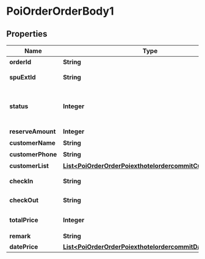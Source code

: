 # PoiOrderOrderBody1

## Properties
Name | Type | Description | Notes
------------ | ------------- | ------------- | -------------
**orderId** | **String** | 抖音订单号 | 
**spuExtId** | **String** | 接入方房型ID | 
**status** | **Integer** | 订单支付状态。0 - 未支付, 1 - 已支付 | 
**reserveAmount** | **Integer** | 预定数量 | 
**customerName** | **String** | 预订人姓名 | 
**customerPhone** | **String** | 预订人电话 | 
**customerList** | [**List&lt;PoiOrderOrderPoiexthotelordercommitCustomerList&gt;**](PoiOrderOrderPoiexthotelordercommitCustomerList.md) | 入住人列表 |  [optional]
**checkIn** | **String** | 入住时间 yyyyMMdd | 
**checkOut** | **String** | 离店时间 yyyyMMdd | 
**totalPrice** | **Integer** | 总价, 单位人民币分 | 
**remark** | **String** | 备注 |  [optional]
**datePrice** | [**List&lt;PoiOrderOrderPoiexthotelordercommitDatePrice&gt;**](PoiOrderOrderPoiexthotelordercommitDatePrice.md) |  |  [optional]

